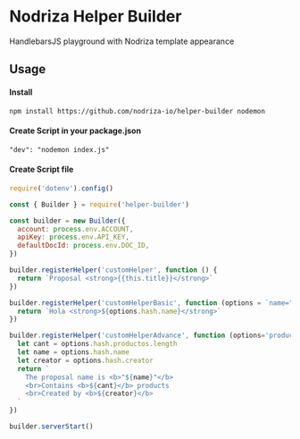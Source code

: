 # Nodriza Helper Builder
HandlebarsJS playground with Nodriza template appearance

## Usage

#### Install
```code
npm install https://github.com/nodriza-io/helper-builder nodemon
```
#### Create Script in your package.json
```code
"dev": "nodemon index.js"
```
#### Create Script file
```javascript
require('dotenv').config()

const { Builder } = require('helper-builder')

const builder = new Builder({
  account: process.env.ACCOUNT,
  apiKey: process.env.API_KEY,
  defaultDocId: process.env.DOC_ID,
})

builder.registerHelper('customHelper', function () {
  return `Proposal <strong>{{this.title}}</strong>`
})

builder.registerHelper('customHelperBasic', function (options = `name="Aldair Quinatana"`) {
  return `Hola <strong>${options.hash.name}</strong>`
})

builder.registerHelper('customHelperAdvance', function (options='productos=this.products name=this.title creator="Wilmar Ibarguen"') {
  let cant = options.hash.productos.length
  let name = options.hash.name
  let creator = options.hash.creator
  return `
    The proposal name is <b>"${name}"</b> 
    <br>Contains <b>${cant}</b> products 
    <br>Created by <b>${creator}</b>
  `
})

builder.serverStart()
```
 
